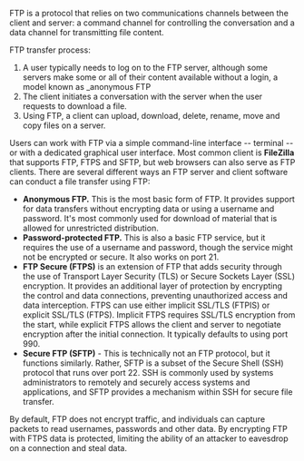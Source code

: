 FTP is a protocol that relies on two communications channels between the client and server: a command channel for controlling the conversation and a data channel for transmitting file content.

FTP transfer process:
1. A user typically needs to log on to the FTP server, although some servers make some or all of their content available without a login, a model known as _anonymous FTP
2. The client initiates a conversation with the server when the user requests to download a file.
3. Using FTP, a client can upload, download, delete, rename, move and copy files on a server.

Users can work with FTP via a simple command-line interface -- terminal -- or with a dedicated graphical user interface.  Most common client is  **FileZilla** that supports FTP, FTPS and SFTP, but web browsers can also serve as FTP clients. There are several different ways an FTP server and client software can conduct a file transfer using FTP:

- **Anonymous FTP.** This is the most basic form of FTP. It provides support for data transfers without encrypting data or using a username and password. It's most commonly used for download of material that is allowed for unrestricted distribution. 
- **Password-protected FTP.** This is also a basic FTP service, but it requires the use of a username and password, though the service might not be encrypted or secure. It also works on port 21.
- **FTP Secure (FTPS)** is an extension of FTP that adds security through the use of Transport Layer Security (TLS) or Secure Sockets Layer (SSL) encryption. It provides an additional layer of protection by encrypting the control and data connections, preventing unauthorized access and data interception. FTPS can use either implicit SSL/TLS (FTPIS) or explicit SSL/TLS (FTPS). Implicit FTPS requires SSL/TLS encryption from the start, while explicit FTPS allows the client and server to negotiate encryption after the initial connection. It typically defaults to using port 990.
- **Secure FTP (SFTP)** - This is technically not an FTP protocol, but it functions similarly. Rather, SFTP is a subset of the Secure Shell (SSH) protocol that runs over port 22. SSH is commonly used by systems administrators to remotely and securely access systems and applications, and SFTP provides a mechanism within SSH for secure file transfer.

By default, FTP does not encrypt traffic, and individuals can capture packets to read usernames, passwords and other data. By encrypting FTP with FTPS data is protected, limiting the ability of an attacker to eavesdrop on a connection and steal data.